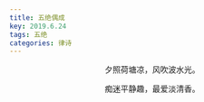 ```yaml
---
title: 五绝偶成
key: 2019.6.24
tags: 五绝
categories: 律诗
---
```


<p align="center">夕照荷塘凉，风吹波水光。
</p>
<p align="center">痴迷平静趣，最爱淡清香。
</p>
